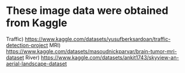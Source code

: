 # These image data were obtained from Kaggle

Traffic) https://www.kaggle.com/datasets/yusufberksardoan/traffic-detection-project
MRI) https://www.kaggle.com/datasets/masoudnickparvar/brain-tumor-mri-dataset
River) https://www.kaggle.com/datasets/ankit1743/skyview-an-aerial-landscape-dataset
